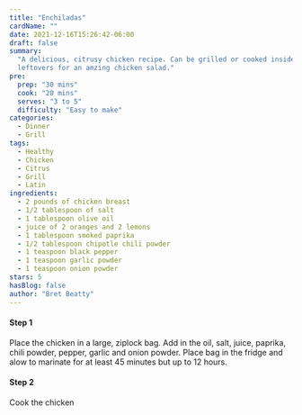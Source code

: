 ```yaml
---
title: "Enchiladas"
cardName: ""
date: 2021-12-16T15:26:42-06:00
draft: false
summary:
  "A delicious, citrusy chicken recipe. Can be grilled or cooked inside. Can use the
  leftovers for an amzing chicken salad."
pre:
  prep: "30 mins"
  cook: "20 mins"
  serves: "3 to 5"
  difficulty: "Easy to make"
categories:
  - Dinner
  - Grill
tags:
  - Healthy
  - Chicken
  - Citrus
  - Grill
  - Latin
ingredients:
  - 2 pounds of chicken breast
  - 1/2 tablespoon of salt
  - 1 tablespoon olive oil
  - juice of 2 oranges and 2 lemons
  - 1 tablespoon smoked paprika
  - 1/2 tablespoon chipotle chili powder
  - 1 teaspoon black pepper
  - 1 teaspoon garlic powder
  - 1 teaspoon onion powder
stars: 5
hasBlog: false
author: "Bret Beatty"
---
```


#### Step 1

Place the chicken in a large, ziplock bag. Add in the oil, salt, juice, paprika,
chili powder, pepper, garlic and onion powder. Place bag in the fridge and alow to
marinate for at least 45 minutes but up to 12 hours.

#### Step 2

Cook the chicken

